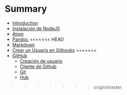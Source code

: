 # Summary

* [Introduction](README.md)
* [Instalación de NodeJS](chapter1.md)
* [Atom](atom.md)
* [Pandoc](pandoc.md)
<<<<<<< HEAD
* [Markdown](markdown.md)
* [Crear un Usuario en Gitbooks](crear-un-usuario-en-gitbooks.md)
=======
* [GitHub](github.md)
  * [Creación de usuario](chapter2/creacion-de-usuario.md)
  * [Cliente de Github](chapter2/github.md)
  * [Git](chapter2/git.md)
  * [Hub](chapter2/hub.md)
>>>>>>> origin/master

